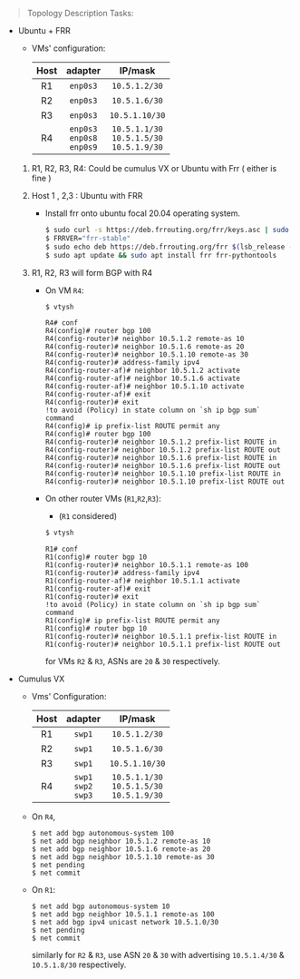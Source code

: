 >Topology Description Tasks:

* Ubuntu + FRR

    * VMs' configuration:

        Host | adapter | IP/mask
        :--: | :--: | :--:
        R1 | `enp0s3` | `10.5.1.2/30`
        R2 | `enp0s3` | `10.5.1.6/30`
        R3 | `enp0s3` | `10.5.1.10/30`
        R4 | `enp0s3`<br>`enp0s8`<br>`enp0s9` | `10.5.1.1/30` <br> `10.5.1.5/30`<br>`10.5.1.9/30`

    1. R1, R2, R3, R4: Could be cumulus VX or Ubuntu with Frr ( either is fine )
    2. Host 1 , 2,3 : Ubuntu with FRR

        * Install frr onto ubuntu focal 20.04 operating system.
            ```bash
            $ sudo curl -s https://deb.frrouting.org/frr/keys.asc | sudo apt-key add -
            $ FRRVER="frr-stable"
            $ sudo echo deb https://deb.frrouting.org/frr $(lsb_release -s -c) $FRRVER | sudo tee -a /etc/apt/sources.list.d/frr.list
            $ sudo apt update && sudo apt install frr frr-pythontools
            ```


    3. R1, R2, R3 will form BGP with R4

        * On VM `R4`:
            ```bash
            $ vtysh
            ```
            ```ios
            R4# conf
            R4(config)# router bgp 100
            R4(config-router)# neighbor 10.5.1.2 remote-as 10
            R4(config-router)# neighbor 10.5.1.6 remote-as 20
            R4(config-router)# neighbor 10.5.1.10 remote-as 30
            R4(config-router)# address-family ipv4
            R4(config-router-af)# neighbor 10.5.1.2 activate
            R4(config-router-af)# neighbor 10.5.1.6 activate
            R4(config-router-af)# neighbor 10.5.1.10 activate
            R4(config-router-af)# exit
            R4(config-router)# exit
            !to avoid (Policy) in state column on `sh ip bgp sum` command
            R4(config)# ip prefix-list ROUTE permit any
            R4(config)# router bgp 100
            R4(config-router)# neighbor 10.5.1.2 prefix-list ROUTE in
            R4(config-router)# neighbor 10.5.1.2 prefix-list ROUTE out
            R4(config-router)# neighbor 10.5.1.6 prefix-list ROUTE in
            R4(config-router)# neighbor 10.5.1.6 prefix-list ROUTE out
            R4(config-router)# neighbor 10.5.1.10 prefix-list ROUTE in
            R4(config-router)# neighbor 10.5.1.10 prefix-list ROUTE out
            ```

        * On other router VMs (`R1`,`R2`,`R3`):
            * (`R1` considered)
            ```bash
            $ vtysh
            ```
            ```ios
            R1# conf
            R1(config)# router bgp 10
            R1(config-router)# neighbor 10.5.1.1 remote-as 100
            R1(config-router)# address-family ipv4
            R1(config-router-af)# neighbor 10.5.1.1 activate
            R1(config-router-af)# exit
            R1(config-router)# exit
            !to avoid (Policy) in state column on `sh ip bgp sum` command
            R1(config)# ip prefix-list ROUTE permit any
            R1(config)# router bgp 10
            R1(config-router)# neighbor 10.5.1.1 prefix-list ROUTE in
            R1(config-router)# neighbor 10.5.1.1 prefix-list ROUTE out
            ```
            
            for VMs `R2` & `R3`, ASNs are `20` & `30` respectively.

* Cumulus VX

    * Vms' Configuration:

        Host | adapter | IP/mask
        :--: | :--: | :--:
        R1 | `swp1` | `10.5.1.2/30`
        R2 | `swp1` | `10.5.1.6/30`
        R3 | `swp1` | `10.5.1.10/30`
        R4 | `swp1`<br>`swp2`<br>`swp3` | `10.5.1.1/30` <br> `10.5.1.5/30`<br>`10.5.1.9/30`

    * On `R4`,

        ```nclu
        $ net add bgp autonomous-system 100
        $ net add bgp neighbor 10.5.1.2 remote-as 10
        $ net add bgp neighbor 10.5.1.6 remote-as 20
        $ net add bgp neighbor 10.5.1.10 remote-as 30
        $ net pending
        $ net commit
        ```

    * On `R1`:

        ```nclu
        $ net add bgp autonomous-system 10
        $ net add bgp neighbor 10.5.1.1 remote-as 100
        $ net add bgp ipv4 unicast network 10.5.1.0/30
        $ net pending
        $ net commit
        ```
        similarly for `R2` & `R3`, use ASN `20` & `30` with advertising `10.5.1.4/30` & `10.5.1.8/30` respectively.